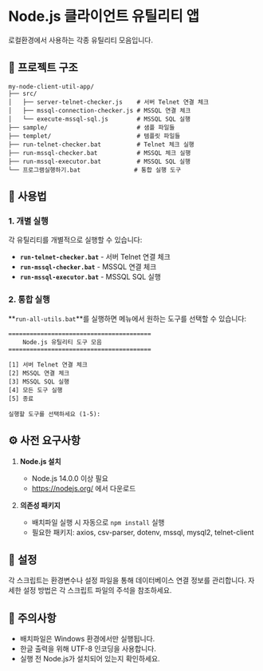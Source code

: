 # Node.js 클라이언트 유틸리티 앱

로컬환경에서 사용하는 각종 유틸리티 모음입니다.

## 📁 프로젝트 구조

```
my-node-client-util-app/
├── src/
│   ├── server-telnet-checker.js    # 서버 Telnet 연결 체크
│   ├── mssql-connection-checker.js # MSSQL 연결 체크
│   └── execute-mssql-sql.js        # MSSQL SQL 실행
├── sample/                         # 샘플 파일들
├── templet/                        # 템플릿 파일들
├── run-telnet-checker.bat          # Telnet 체크 실행
├── run-mssql-checker.bat           # MSSQL 체크 실행
├── run-mssql-executor.bat          # MSSQL SQL 실행
└── 프로그램실행하기.bat               # 통합 실행 도구
```

## 🚀 사용법

### 1. 개별 실행
각 유틸리티를 개별적으로 실행할 수 있습니다:

- **`run-telnet-checker.bat`** - 서버 Telnet 연결 체크
- **`run-mssql-checker.bat`** - MSSQL 연결 체크  
- **`run-mssql-executor.bat`** - MSSQL SQL 실행

### 2. 통합 실행
**`run-all-utils.bat`**를 실행하면 메뉴에서 원하는 도구를 선택할 수 있습니다:

```
========================================
    Node.js 유틸리티 도구 모음
========================================

[1] 서버 Telnet 연결 체크
[2] MSSQL 연결 체크
[3] MSSQL SQL 실행
[4] 모든 도구 실행
[5] 종료

실행할 도구를 선택하세요 (1-5):
```

## ⚙️ 사전 요구사항

1. **Node.js 설치**
   - Node.js 14.0.0 이상 필요
   - https://nodejs.org/ 에서 다운로드

2. **의존성 패키지**
   - 배치파일 실행 시 자동으로 `npm install` 실행
   - 필요한 패키지: axios, csv-parser, dotenv, mssql, mysql2, telnet-client

## 🔧 설정

각 스크립트는 환경변수나 설정 파일을 통해 데이터베이스 연결 정보를 관리합니다.
자세한 설정 방법은 각 스크립트 파일의 주석을 참조하세요.

## 📝 주의사항

- 배치파일은 Windows 환경에서만 실행됩니다.
- 한글 출력을 위해 UTF-8 인코딩을 사용합니다.
- 실행 전 Node.js가 설치되어 있는지 확인하세요.
